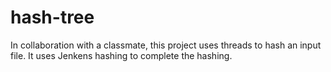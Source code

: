 # hash-tree
In collaboration with a classmate, this project uses threads to hash an input file. It uses Jenkens hashing to complete the hashing.
